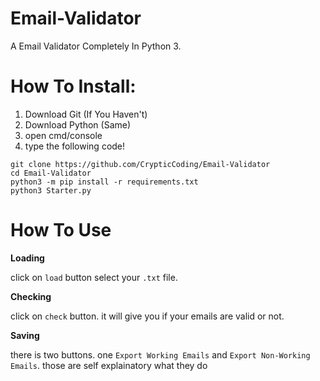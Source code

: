 # Email-Validator
A Email Validator Completely In Python 3.




# How To Install:

1) Download Git (If You Haven't)
2) Download Python (Same)
3) open cmd/console 
4) type the following code!
```
git clone https://github.com/CrypticCoding/Email-Validator
cd Email-Validator
python3 -m pip install -r requirements.txt
python3 Starter.py
```

# How To Use

**Loading**

click on `load` button select your `.txt` file.

**Checking**

click on `check` button. it will give you if your emails are valid or not.

**Saving**

there is two buttons. one `Export Working Emails` and `Export Non-Working Emails`.
those are self explainatory what they do








